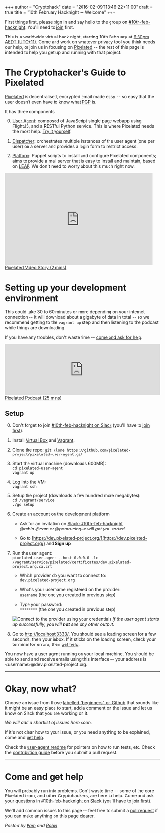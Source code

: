 +++
author = "Cryptohack"
date = "2016-02-09T13:46:22+11:00"
draft = true
title = "10th February Hacknight -- Welcome"
+++

First things first, please sign in and say hello to the group on [#10th-feb-hacknight](https://cryptohack.slack.com/messages/10th-feb-hacknight). You'll need to [join](https://cryptohack.herokuapp.com) first.

This is a worldwide virtual hack night, starting 10th February at [6:30pm AEDT (UTC+11)](https://www.timeanddate.com/worldclock/fixedtime.html?msg=Cryptohack+Virtual+Hack+Night&iso=20160210T1830&p1=152). Come and work on whatever privacy tool you think needs our help, or join us in focusing on [Pixelated](https://pixelated-project.org) -- the rest of this page is intended to help you get up and running with that project.

# The Cryptohacker's Guide to Pixelated
[Pixelated](https://pixelated-project.org/) is decentralised, encrypted email made easy -- so easy that the user doesn't even have to know what [PGP](https://en.wikipedia.org/wiki/Pretty_Good_Privacy) is.

It has three components:

0. [User Agent](https://github.com/pixelated/pixelated-user-agent): composed of JavaScript single page webapp using FlightJS, and a RESTful Python service. This is where Pixelated needs the most help. [Try it yourself](https://try.pixelated-project.org:8080/auth/login?next=%2F).

0. [Dispatcher](https://github.com/pixelated/pixelated-dispatcher): orchestrates multiple instances of the user agent (one per user) on a server and provides a login form to restrict access.

0. [Platform](https://github.com/pixelated/puppet-pixelated): Puppet scripts to install and configure Pixelated components; aims to provide a mail server that is easy to install and maintain, based on [LEAP](https://leap.se). We don't need to worry about this much right now.

<div class="center">
<iframe class="wistia_embed" name="wistia_embed" src="http://fast.wistia.net/embed/iframe/8tov3e9tnu" allowtransparency="true" frameborder="0" scrolling="no" width="480" height="298"></iframe><br/><a class="wistia-linkback" href="https://thoughtworks.wistia.com/medias/8tov3e9tnu">Pixelated Video Story (2 mins)</a>
</div>

  
# Setting up your development environment

This could take 30 to 60 minutes or more depending on your internet connection -- it will download about a gigabyte of data in total -- so we recommend getting to the `vagrant up` step and then listening to the podcast while things are downloading.

If you have any troubles, don't waste time -- [come and ask for help](#troubles).

<div class="center">
<iframe width="100%" height="166" scrolling="no" frameborder="no" src="https://w.soundcloud.com/player/?url=https%3A//api.soundcloud.com/tracks/212550680&amp;color=ff5500&amp;auto_play=false&amp;hide_related=false&amp;show_comments=true&amp;show_user=true&amp;show_reposts=false"></iframe>
<a href="https://soundcloud.com/thoughtworks/pixelated-why-secure-communication-is-essential">Pixelated Podcast (25 mins)</a>
</div>


## Setup

0. Don't forget to join [#10th-feb-hacknight on Slack](https://cryptohack.slack.com/messages/10th-feb-hacknight/) (you'll have to [join first](https://cryptohack.herokuapp.com/)).

0. Install [Virtual Box](https://www.virtualbox.org/wiki/Downloads) and  [Vagrant](https://www.vagrantup.com/downloads.html).

0. Clone the repo:
  ` git clone https://github.com/pixelated-project/pixelated-user-agent.git `

0. Start the virtual machine (downloads 600MB):<br/>
  ` cd pixelated-user-agent ` <br/>
  `vagrant up`

0. Log into the VM: <br/>
  ` vagrant ssh `

0. Setup the project (downloads a few hundred more megabytes): <br/>
    `cd /vagrant/service`<br/>
    `./go setup`

0. Create an account on the development platform:
    - Ask for an invitation on [Slack: #10th-feb-hacknight](https://cryptohack.slack.com/messages/10th-feb-hacknight)<br/>
    *@robin @cam or @pamrucinque will get you sorted*

    - Go to [https://dev.pixelated-project.org/](https://dev.pixelated-project.org/) and **Sign up**

0. Run the user agent: <br/>
    `pixelated-user-agent --host 0.0.0.0 -lc /vagrant/service/pixelated/certificates/dev.pixelated-project.org.ca.crt`

    - Which provider do you want to connect to: <br/>
      `dev.pixelated-project.org`

    - What's your username registered on the provider: <br/>
      `username` (the one you created in previous step)

    - Type your password: <br/>
      `********` (the one you created in previous step)

    ![Connect to the provider using your credentials](/images/pixelated-guide-1.png)
    _If the user agent starts up successfully, you will **not** see any other output._

0. Go to [http://localhost:3333/](http://localhost:3333/). You should see a loading screen for a few seconds, then your inbox. If it sticks on the loading screen, check your terminal for errors, then [get help](#troubles).

You now have a user agent running on your local machine. You should be able to send and receive emails using this interface -- your address is &lt;username&gt;@dev.pixelated-project.org.


-------------------------------------------------------------------------------------------

# Okay, now what?

Choose an issue from those [labelled "beginners" on Github](https://github.com/pixelated/pixelated-user-agent/issues?utf8=%E2%9C%93&q=is%3Aopen+is%3Aissue+label%3ABeginners+) that sounds like it might be an easy place to start, add a comment on the issue and let us know on Slack that you are working on it. 

*We will add a shortlist of issues here soon.*

If it's not clear how to your issue, or you need anything to be explained, come and [get help](#troubles).

Check the [user-agent readme](https://github.com/pixelated/pixelated-user-agent/blob/master/README.md) for pointers on how to run tests, etc. Check the [contribution guide](https://github.com/pixelated/pixelated-user-agent/blob/master/CONTRIBUTING.md) before you submit a pull request.

-------------------------------------------------------------------------------------------
# <a name="troubles"></a>Come and get help

You will probably run into problems. Don't waste time -- some of the core Pixelated team, and other Cryptohackers, are here to help. Come and ask your questions in [#10th-feb-hacknight on Slack](https://cryptohack.slack.com/messages/10th-feb-hacknight/) (you'll have to [join first](https://cryptohack.herokuapp.com/)). 

We'll add common issues to this page -- feel free to submit a [pull request](https://github.com/cryptohack/cryptohack.net/blob/master/content/post/pixelated-guide.md) if you can make anything on this page clearer.

*Posted by [Pam](https://twitter.com/pamrucinque) and [Robin](https://twitter.com/rdoh)*